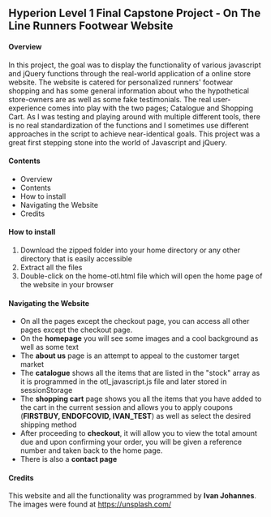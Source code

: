 ## Hyperion Level 1 Final Capstone Project - On The Line Runners Footwear Website
#### Overview
In this project, the goal was to display the functionality of various javascript and jQuery functions through the real-world application of a online store website. The website is catered for personalized runners' footwear shopping and has some general information about who the hypothetical store-owners are as well as some fake testimonials. The real user-experience comes into play with the two pages; Catalogue and Shopping Cart. As I was testing and playing around with multiple different tools, there is no real standardization of the functions and I sometimes use different approaches in the script to achieve near-identical goals. This project was a great first stepping stone into the world of Javascript and jQuery.
#### Contents
- Overview
- Contents
- How to install
- Navigating the Website
- Credits
#### How to install
1. Download the zipped folder into your home directory or any other directory that is easily accessible
2. Extract all the files
3. Double-click on the home-otl.html file which will open the home page of the website in your browser
#### Navigating the Website
- On all the pages except the checkout page, you can access all other pages except the checkout page.
- On the **homepage** you will see some images and a cool background as well as some text
- The **about us** page is an attempt to appeal to the customer target market
- The **catalogue** shows all the items that are listed in the "stock" array as it is programmed in the otl_javascript.js file and later stored in sessionStorage
- The **shopping cart** page shows you all the items that you have added to the cart in the current session and allows you to apply coupons (**FIRSTBUY, ENDOFCOVID, IVAN_TEST**) as well as select the desired shipping method
- After proceeding to **checkout**, it will allow you to view the total amount due and upon confirming your order, you will be given a reference number and taken back to the home page.
- There is also a **contact page**
#### Credits
This website and all the functionality was programmed by **Ivan Johannes**.
The images were found at https://unsplash.com/   
